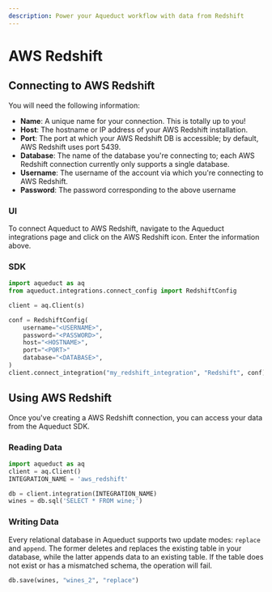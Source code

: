 ```yaml
---
description: Power your Aqueduct workflow with data from Redshift
---
```


# AWS Redshift

## Connecting to AWS Redshift

You will need the following information:

* **Name**: A unique name for your connection. This is totally up to you!
* **Host**: The hostname or IP address of your AWS Redshift installation.
* **Port**: The port at which your AWS Redshift DB is accessible; by default, AWS Redshift uses port 5439.
* **Database**: The name of the database you're connecting to; each AWS Redshift connection currently only supports a single database.
* **Username**: The username of the account via which you're connecting to AWS Redshift.
* **Password**: The password corresponding to the above username

### UI

To connect Aqueduct to AWS Redshift, navigate to the Aqueduct integrations page and click on the AWS Redshift icon. Enter the information above.

### SDK

```python
import aqueduct as aq
from aqueduct.integrations.connect_config import RedshiftConfig

client = aq.Client(s)

conf = RedshiftConfig(
    username="<USERNAME>",
    password="<PASSWORD>",
    host="<HOSTNAME>",
    port="<PORT>"
    database="<DATABASE>",
)
client.connect_integration("my_redshift_integration", "Redshift", conf)
```

## Using AWS Redshift

Once you've creating a AWS Redshift connection, you can access your data from the Aqueduct SDK.

### Reading Data

```python
import aqueduct as aq
client = aq.Client()
INTEGRATION_NAME = 'aws_redshift'

db = client.integration(INTEGRATION_NAME)
wines = db.sql('SELECT * FROM wine;')
```

### Writing Data

Every relational database in Aqueduct supports two update modes: `replace` and `append`. The former deletes and replaces the existing table in your database, while the latter appends data to an existing table. If the table does not exist or has a mismatched schema, the operation will fail.

```python
db.save(wines, "wines_2", "replace")
```

